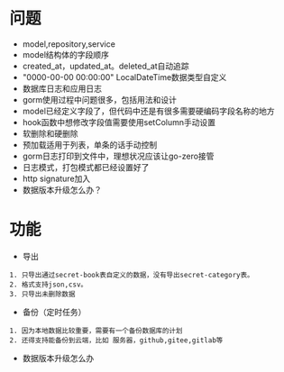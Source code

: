 # 问题
- model,repository,service
- model结构体的字段顺序
- created_at，updated_at。deleted_at自动追踪
- "0000-00-00 00:00:00" LocalDateTime数据类型自定义
- 数据库日志和应用日志
- gorm使用过程中问题很多，包括用法和设计
- model已经定义字段了，但代码中还是有很多需要硬编码字段名称的地方
- hook函数中想修改字段值需要使用setColumn手动设置
- 软删除和硬删除
- 预加载适用于列表，单条的话手动控制
- gorm日志打印到文件中，理想状况应该让go-zero接管
- 日志模式，打包模式都已经设置好了
- http signature加入
- 数据版本升级怎么办？


# 功能
- 导出
```text
1. 只导出通过secret-book表自定义的数据，没有导出secret-category表。
2. 格式支持json,csv。
3. 只导出未删除数据

```
- 备份（定时任务）
```text
1. 因为本地数据比较重要，需要有一个备份数据库的计划
2. 还得支持能备份到云端，比如 服务器，github,gitee,gitlab等
```

- 数据版本升级怎么办
